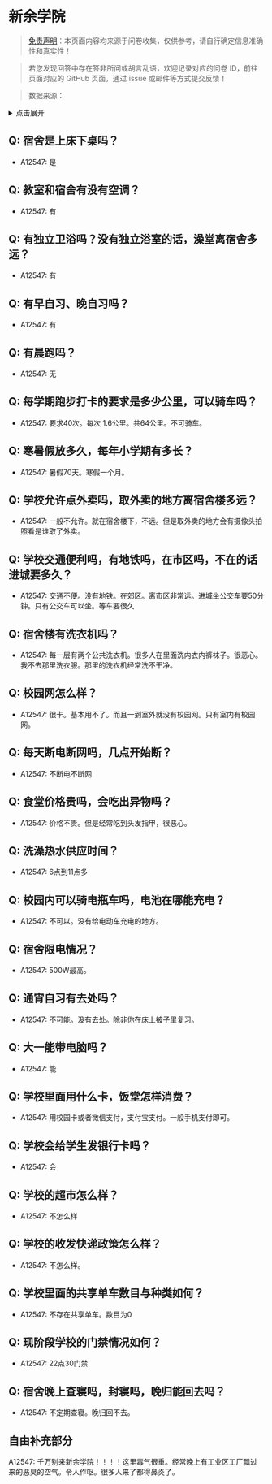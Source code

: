 # 新余学院

> [免责声明](https://colleges.chat/#_3)：本页面内容均来源于问卷收集，仅供参考，请自行确定信息准确性和真实性！

> 若您发现回答中存在答非所问或胡言乱语，欢迎记录对应的问卷 ID，前往页面对应的 GitHub 页面，通过 issue 或邮件等方式提交反馈！

> 数据来源：

<details><summary>点击展开</summary>
<ul>
<li>A12547: 1518718677@qq.com (2022 年 06 月)</li>
</ul>
</details>

## Q: 宿舍是上床下桌吗？

- A12547: 是

## Q: 教室和宿舍有没有空调？

- A12547: 有

## Q: 有独立卫浴吗？没有独立浴室的话，澡堂离宿舍多远？

- A12547: 有

## Q: 有早自习、晚自习吗？

- A12547: 有

## Q: 有晨跑吗？

- A12547: 无

## Q: 每学期跑步打卡的要求是多少公里，可以骑车吗？

- A12547: 要求40次。每次 1.6公里。共64公里。不可骑车。

## Q: 寒暑假放多久，每年小学期有多长？

- A12547: 暑假70天。寒假一个月。

## Q: 学校允许点外卖吗，取外卖的地方离宿舍楼多远？

- A12547: 一般不允许。就在宿舍楼下，不远。但是取外卖的地方会有摄像头拍照看是谁取了外卖。

## Q: 学校交通便利吗，有地铁吗，在市区吗，不在的话进城要多久？

- A12547: 交通不便。没有地铁。在郊区。离市区非常远。进城坐公交车要50分钟。只有公交车可以坐。等车要很久

## Q: 宿舍楼有洗衣机吗？

- A12547: 每一层有两个公共洗衣机。很多人在里面洗内衣内裤袜子。很恶心。我不去那里洗衣服。那里的洗衣机经常洗不干净。

## Q: 校园网怎么样？

- A12547: 很卡。基本用不了。而且一到室外就没有校园网。只有室内有校园网。

## Q: 每天断电断网吗，几点开始断？

- A12547: 不断电不断网

## Q: 食堂价格贵吗，会吃出异物吗？

- A12547: 价格不贵。但是经常吃到头发指甲，很恶心。

## Q: 洗澡热水供应时间？

- A12547: 6点到11点多

## Q: 校园内可以骑电瓶车吗，电池在哪能充电？

- A12547: 不可以。没有给电动车充电的地方。

## Q: 宿舍限电情况？

- A12547: 500W最高。

## Q: 通宵自习有去处吗？

- A12547: 不可能。没有去处。除非你在床上被子里复习。

## Q: 大一能带电脑吗？

- A12547: 能

## Q: 学校里面用什么卡，饭堂怎样消费？

- A12547: 用校园卡或者微信支付，支付宝支付。一般手机支付即可。

## Q: 学校会给学生发银行卡吗？

- A12547: 会

## Q: 学校的超市怎么样？

- A12547: 不怎么样

## Q: 学校的收发快递政策怎么样？

- A12547: 不怎么样。

## Q: 学校里面的共享单车数目与种类如何？

- A12547: 不存在共享单车。数目为0

## Q: 现阶段学校的门禁情况如何？

- A12547: 22点30门禁

## Q: 宿舍晚上查寝吗，封寝吗，晚归能回去吗？

- A12547: 不定期查寝。晚归回不去。

## 自由补充部分

A12547: 千万别来新余学院！！！！这里毒气很重。经常晚上有工业区工厂飘过来的恶臭的空气。令人作呕。很多人来了都得鼻炎了。
